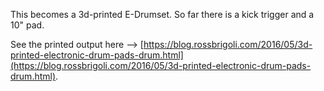 This becomes a 3d-printed E-Drumset. So far there is a kick trigger and a 10" pad. 


See the printed output here --> [https://blog.rossbrigoli.com/2016/05/3d-printed-electronic-drum-pads-drum.html](https://blog.rossbrigoli.com/2016/05/3d-printed-electronic-drum-pads-drum.html).


